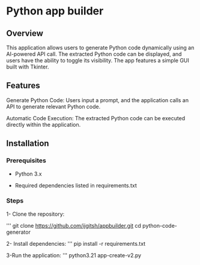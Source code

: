 # Python app builder

## Overview

This application allows users to generate Python code dynamically using an AI-powered API call. The extracted Python code can be displayed, and users have the ability to toggle its visibility. The app features a simple GUI built with Tkinter.

## Features

Generate Python Code: Users input a prompt, and the application calls an API to generate relevant Python code.

Automatic Code Execution: The extracted Python code can be executed directly within the application.

## Installation

### Prerequisites

- Python 3.x

- Required dependencies listed in requirements.txt

### Steps
1- Clone the repository:

''' git clone https://github.com/ijgitsh/appbuilder.git
cd python-code-generator

2- Install dependencies:
''' pip install -r requirements.txt

3-Run the application:
'''
python3.21 app-create-v2.py
